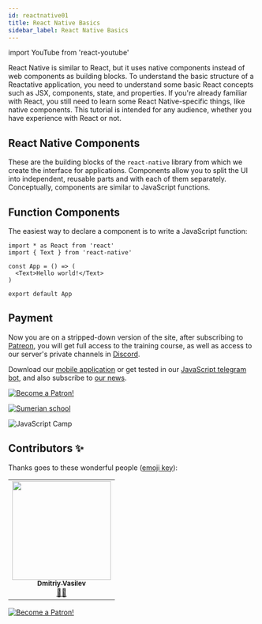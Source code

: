 ```yaml
---
id: reactnative01
title: React Native Basics
sidebar_label: React Native Basics
---
```


import YouTube from 'react-youtube'

React Native is similar to React, but it uses native components instead of web components as building blocks. To understand the basic structure of a Reactative application, you need to understand some basic React concepts such as JSX, components, state, and properties. If you're already familiar with React, you still need to learn some React Native-specific things, like native components. This tutorial is intended for any audience, whether you have experience with React or not.

## React Native Components

These are the building blocks of the `react-native` library from which we create the interface for applications.
Components allow you to split the UI into independent, reusable parts and with each of them separately.
Conceptually, components are similar to JavaScript functions.

## Function Components

The easiest way to declare a component is to write a JavaScript function:

```SnackPlayer name=index.js
import * as React from 'react'
import { Text } from 'react-native'

const App = () => (
  <Text>Hello world!</Text>
)

export default App
```

## Payment

Now you are on a stripped-down version of the site, after subscribing to [Patreon](https://www.patreon.com/javascriptcamp), you will get full access to the training course, as well as access to our server's private channels in [Discord](https://discord.gg/6GDAfXn).

Download our [mobile application](http://onelink.to/njhc95) or get tested in our [JavaScript telegram bot](https://t.me/javascriptcamp_bot), and also subscribe to [our news](https://t.me/javascriptapp).

[![Become a Patron!](/Img/logo/patreon.jpg)](https://www.patreon.com/bePatron?u=31769291)


[![Sumerian school](/img/app.jpg)](http://onelink.to/njhc95)

![JavaScript Camp](/img/bandlink.png)

## Contributors ✨

Thanks goes to these wonderful people ([emoji key](https://allcontributors.org/docs/en/emoji-key)):

<table>
  <tr>
    <td align="center"><a href="https://fullstackserverless.github.io/"><img src="https://avatars0.githubusercontent.com/u/6774813?v=4?s=200" width="200px;" alt=""/><br /><sub><b>Dmitriy Vasilev</b></sub></a><br /> <a href="https://github.com/gHashTag/react-native-village/commits?author=gHashTag" title="Documentation">📖💲</a></td>
  </tr>
</table>

[![Become a Patron!](/img/logo/patreon.jpg)](https://www.patreon.com/bePatron?u=31769291)

